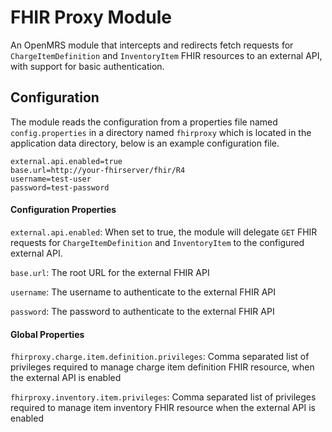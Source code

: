 # FHIR Proxy Module
An OpenMRS module that intercepts and redirects fetch requests for `ChargeItemDefinition` and `InventoryItem` FHIR 
resources to an external API, with support for basic authentication.

## Configuration
The module reads the configuration from a properties file named `config.properties` in a directory named `fhirproxy` 
which is located in the application data directory, below is an example configuration file.
```
external.api.enabled=true
base.url=http://your-fhirserver/fhir/R4
username=test-user
password=test-password
```
#### Configuration Properties
`external.api.enabled`: When set to true, the module will delegate `GET` FHIR requests for `ChargeItemDefinition` and 
 `InventoryItem` to the configured external API.

`base.url`: The root URL for the external FHIR API

`username`: The username to authenticate to the external FHIR API

`password`: The password to authenticate to the external FHIR API
#### Global Properties
`fhirproxy.charge.item.definition.privileges`: Comma separated list of privileges required to manage charge item definition FHIR resource, when the
            external API is enabled

`fhirproxy.inventory.item.privileges`: Comma separated list of privileges required to manage item inventory FHIR resource when the
            external API is enabled
